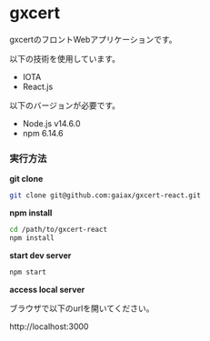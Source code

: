 # gxcert
gxcertのフロントWebアプリケーションです。

以下の技術を使用しています。
* IOTA
* React.js

以下のバージョンが必要です。
* Node.js v14.6.0
* npm 6.14.6


### 実行方法
**git clone**
```bash
git clone git@github.com:gaiax/gxcert-react.git
```

**npm install**
```bash
cd /path/to/gxcert-react
npm install
```

**start dev server**
```bash
npm start
```

**access local server**

ブラウザで以下のurlを開いてください。

http://localhost:3000
